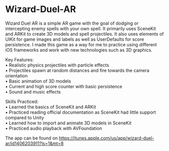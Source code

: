 # Wizard-Duel-AR

Wizard Duel AR is a simple AR game with the goal of dodging or intercepting enemy spells with your own spell. It primarily uses SceneKit and ARKit 
to create 3D models and spell projectiles. It also uses elements of UIKit for game images and labels as well as UserDefaults for score persistence.
I made this game as a way for me to practice using different iOS frameworks and work with new technologies such as 3D graphics.  

Key Features:  
• Realistic physics projectiles with particle effects  
• Projectiles spawn at random distances and fire towards the camera orientation  
• Basic animation of 3D models  
• Current and high score counter with basic persistence  
• Sound and music effects  

Skills Practiced:    
• Learned the basics of SceneKit and ARKit  
• Practiced reading official documentation as SceneKit had little support compared to Unity  
• Learned how to import and animate 3D models in SceneKit  
• Practiced audio playback with AVFoundation  

The app can be found on https://itunes.apple.com/us/app/wizard-duel-ar/id1406203911?ls=1&mt=8
